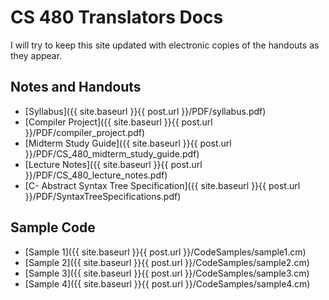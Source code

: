 # CS 480 Translators Docs

I will try to keep this site updated with electronic copies of the handouts as they appear.

## Notes and Handouts
- [Syllabus]({{ site.baseurl }}{{ post.url }}/PDF/syllabus.pdf)
- [Compiler Project]({{ site.baseurl }}{{ post.url }}/PDF/compiler_project.pdf)
- [Midterm Study Guide]({{ site.baseurl }}{{ post.url }}/PDF/CS_480_midterm_study_guide.pdf)
- [Lecture Notes]({{ site.baseurl }}{{ post.url }}/PDF/CS_480_lecture_notes.pdf)
- [C- Abstract Syntax Tree Specification]({{ site.baseurl }}{{ post.url 
  }}/PDF/SyntaxTreeSpecifications.pdf)

## Sample Code
- [Sample 1]({{ site.baseurl }}{{ post.url }}/CodeSamples/sample1.cm)
- [Sample 2]({{ site.baseurl }}{{ post.url }}/CodeSamples/sample2.cm)
- [Sample 3]({{ site.baseurl }}{{ post.url }}/CodeSamples/sample3.cm)
- [Sample 4]({{ site.baseurl }}{{ post.url }}/CodeSamples/sample4.cm)
